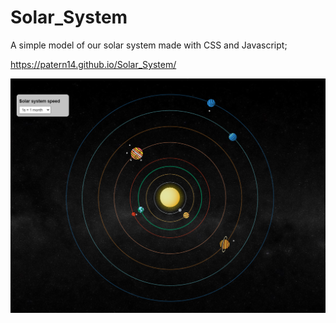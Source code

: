 # Solar_System
A simple model of our solar system made with CSS and Javascript;

https://patern14.github.io/Solar_System/

![Screenshot](https://github.com/Patern14/Solar_System/blob/master/Screenshots/Screenshot_02%202021-05-03%20233232.png)
